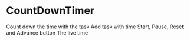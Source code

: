 # CountDownTimer
Count down the time with the task
Add task with time
Start, Pause, Reset and Advance button
The live time
